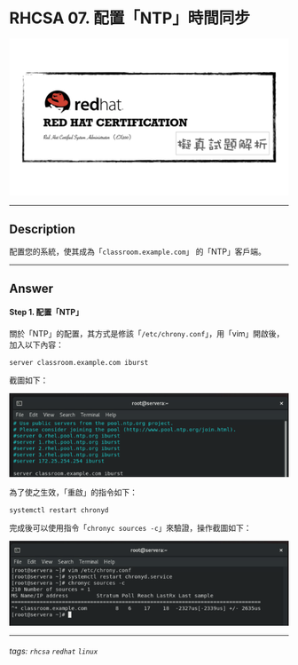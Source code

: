 # RHCSA 07. 配置「NTP」時間同步

![](https://github.com/rickbsr/Certification-RedHat-RHCSA/blob/main/pics/redhat-rhcsa.png?raw=true)

---

## Description

配置您的系統，使其成為「`classroom.example.com`」 的「NTP」客戶端。

---

## Answer

#### Step 1. 配置「NTP」

關於「NTP」的配置，其方式是修該「`/etc/chrony.conf`」，用「vim」開啟後，加入以下內容：

```
server classroom.example.com iburst
```

截圖如下：

![](https://github.com/rickbsr/Certification-RedHat-RHCSA/blob/main/pics/q07_chrony_content.png?raw=true)

為了使之生效，「重啟」的指令如下：

```
systemctl restart chronyd
```

完成後可以使用指令「`chronyc sources -c`」來驗證，操作截圖如下：

![](https://github.com/rickbsr/Certification-RedHat-RHCSA/blob/main/pics/q07_chrony.png?raw=true)

---

###### tags: `rhcsa` `redhat` `linux`